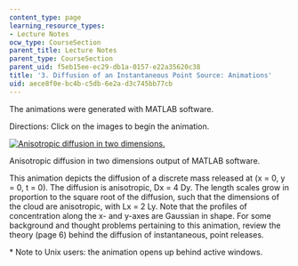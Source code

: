```yaml
---
content_type: page
learning_resource_types:
- Lecture Notes
ocw_type: CourseSection
parent_title: Lecture Notes
parent_type: CourseSection
parent_uid: f5eb15ee-ec29-db1a-0157-e22a35620c38
title: '3. Diffusion of an Instantaneous Point Source: Animations'
uid: aece8f0e-bc4b-c5db-6e2a-d3c745bb77cb
---
```


The animations were generated with MATLAB software.

Directions: Click on the images to begin the animation.

[![Anisotropic diffusion in two dimensions.](/courses/civil-and-environmental-engineering/1-061-transport-processes-in-the-environment-fall-2008/lecture-notes/aniso.jpg)](/ans7870/1/1.061/f04/animation/ANISO.AVI)

Anisotropic diffusion in two dimensions output of MATLAB software.

This animation depicts the diffusion of a discrete mass released at (x = 0, y = 0, t = 0). The diffusion is anisotropic, Dx = 4 Dy. The length scales grow in proportion to the square root of the diffusion, such that the dimensions of the cloud are anisotropic, with Lx = 2 Ly. Note that the profiles of concentration along the x- and y-axes are Gaussian in shape. For some background and thought problems pertaining to this animation, review the theory (page 6) behind the diffusion of instantaneous, point releases.

\* Note to Unix users: the animation opens up behind active windows.